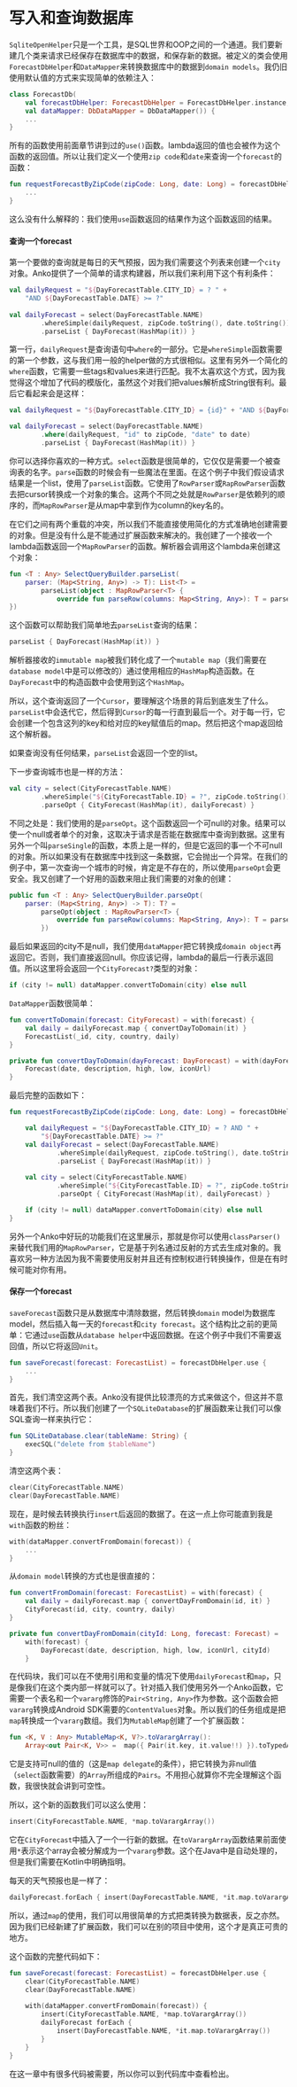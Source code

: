 # 写入和查询数据库

`SqliteOpenHelper`只是一个工具，是SQL世界和OOP之间的一个通道。我们要新建几个类来请求已经保存在数据库中的数据，和保存新的数据。被定义的类会使用`ForecastDbHelper`和`DataMapper`来转换数据库中的数据到`domain models`。我仍旧使用默认值的方式来实现简单的依赖注入：

```kotlin
class ForecastDb(
    val forecastDbHelper: ForecastDbHelper = ForecastDbHelper.instance,
    val dataMapper: DbDataMapper = DbDataMapper()) {
    ...
}
```

所有的函数使用前面章节讲到过的`use()`函数。lambda返回的值也会被作为这个函数的返回值。所以让我们定义一个使用`zip code`和`date`来查询一个`forecast`的函数：

```kotlin
fun requestForecastByZipCode(zipCode: Long, date: Long) = forecastDbHelper.use {
	...
}
```

这么没有什么解释的：我们使用`use`函数返回的结果作为这个函数返回的结果。

#### 查询一个forecast

第一个要做的查询就是每日的天气预报，因为我们需要这个列表来创建一个`city`对象。Anko提供了一个简单的请求构建器，所以我们来利用下这个有利条件：

```kotlin
val dailyRequest = "${DayForecastTable.CITY_ID} = ? " +
    "AND ${DayForecastTable.DATE} >= ?"
    
val dailyForecast = select(DayForecastTable.NAME)
        .whereSimple(dailyRequest, zipCode.toString(), date.toString())
        .parseList { DayForecast(HashMap(it)) }
```

第一行，`dailyRequest`是查询语句中`where`的一部分。它是`whereSimple`函数需要的第一个参数，这与我们用一般的helper做的方式很相似。这里有另外一个简化的`where`函数，它需要一些tags和values来进行匹配。我不太喜欢这个方式，因为我觉得这个增加了代码的模版化，虽然这个对我们把values解析成String很有利。最后它看起来会是这样：

```kotlin
val dailyRequest = "${DayForecastTable.CITY_ID} = {id}" + "AND ${DayForecastTable.DATE} >= {date}"

val dailyForecast = select(DayForecastTable.NAME)
        .where(dailyRequest, "id" to zipCode, "date" to date)
        .parseList { DayForecast(HashMap(it)) }
```

你可以选择你喜欢的一种方式。`select`函数是很简单的，它仅仅是需要一个被查询表的名字。`parse`函数的时候会有一些魔法在里面。在这个例子中我们假设请求结果是一个list，使用了`parseList`函数。它使用了`RowParser`或`RapRowParser`函数去把cursor转换成一个对象的集合。这两个不同之处就是`RowParser`是依赖列的顺序的，而`MapRowParser`是从map中拿到作为column的key名的。

在它们之间有两个重载的冲突，所以我们不能直接使用简化的方式准确地创建需要的对象。但是没有什么是不能通过扩展函数来解决的。我创建了一个接收一个lambda函数返回一个`MapRowParser`的函数。解析器会调用这个lambda来创建这个对象：

```kotlin
fun <T : Any> SelectQueryBuilder.parseList(
    parser: (Map<String, Any>) -> T): List<T> =
        parseList(object : MapRowParser<T> {
            override fun parseRow(columns: Map<String, Any>): T = parser(columns)
})
```

这个函数可以帮助我们简单地去`parseList`查询的结果：

```kotlin
parseList { DayForecast(HashMap(it)) }
```

解析器接收的`immutable map`被我们转化成了一个`mutable map`（我们需要在`database model`中是可以修改的）通过使用相应的`HashMap`构造函数。在`DayForecast`中的构造函数中会使用到这个`HashMap`。

所以，这个查询返回了一个`Cursor`，要理解这个场景的背后到底发生了什么。`parseList`中会迭代它，然后得到`Cursor`的每一行直到最后一个。对于每一行，它会创建一个包含这列的key和给对应的key赋值后的map。然后把这个map返回给这个解析器。

如果查询没有任何结果，`parseList`会返回一个空的list。

下一步查询城市也是一样的方法：

```kotlin
val city = select(CityForecastTable.NAME)
        .whereSimple("${CityForecastTable.ID} = ?", zipCode.toString())
        .parseOpt { CityForecast(HashMap(it), dailyForecast) }
```

不同之处是：我们使用的是`parseOpt`。这个函数返回一个可null的对象。结果可以使一个null或者单个的对象，这取决于请求是否能在数据库中查询到数据。这里有另外一个叫`parseSingle`的函数，本质上是一样的，但是它返回的事一个不可null的对象。所以如果没有在数据库中找到这一条数据，它会抛出一个异常。在我们的例子中，第一次查询一个城市的时候，肯定是不存在的，所以使用`parseOpt`会更安全。我又创建了一个好用的函数来阻止我们需要的对象的创建：

```kotlin
public fun <T : Any> SelectQueryBuilder.parseOpt(
    parser: (Map<String, Any>) -> T): T? =
        parseOpt(object : MapRowParser<T> {
            override fun parseRow(columns: Map<String, Any>): T = parser(columns)
        })
```

最后如果返回的city不是null，我们使用`dataMapper`把它转换成`domain object`再返回它。否则，我们直接返回null。你应该记得，lambda的最后一行表示返回值。所以这里将会返回一个`CityForecast?`类型的对象：

```kotlin
if (city != null) dataMapper.convertToDomain(city) else null
```

`DataMapper`函数很简单：

```kotlin
fun convertToDomain(forecast: CityForecast) = with(forecast) {
    val daily = dailyForecast.map { convertDayToDomain(it) }
    ForecastList(_id, city, country, daily)
}

private fun convertDayToDomain(dayForecast: DayForecast) = with(dayForecast) {
	Forecast(date, description, high, low, iconUrl)
}
```

最后完整的函数如下：

```kotlin
fun requestForecastByZipCode(zipCode: Long, date: Long) = forecastDbHelper.use {

	val dailyRequest = "${DayForecastTable.CITY_ID} = ? AND " +
	    "${DayForecastTable.DATE} >= ?"
	val dailyForecast = select(DayForecastTable.NAME)
	        .whereSimple(dailyRequest, zipCode.toString(), date.toString())
	        .parseList { DayForecast(HashMap(it)) }
	        
	val city = select(CityForecastTable.NAME)
	        .whereSimple("${CityForecastTable.ID} = ?", zipCode.toString())
	        .parseOpt { CityForecast(HashMap(it), dailyForecast) }

    if (city != null) dataMapper.convertToDomain(city) else null
}
```

另外一个Anko中好玩的功能我们在这里展示，那就是你可以使用`classParser()`来替代我们用的`MapRowParser`，它是基于列名通过反射的方式去生成对象的。我喜欢另一种方法因为我不需要使用反射并且还有控制权进行转换操作，但是在有时候可能对你有用。

#### 保存一个forecast

`saveForecast`函数只是从数据库中清除数据，然后转换`domain` model为数据库model，然后插入每一天的`forecast`和`city forecast`。这个结构比之前的更简单：它通过`use`函数从`database helper`中返回数据。在这个例子中我们不需要返回值，所以它将返回`Unit`。

```kotlin
fun saveForecast(forecast: ForecastList) = forecastDbHelper.use {
    ...
}
```

首先，我们清空这两个表。Anko没有提供比较漂亮的方式来做这个，但这并不意味着我们不行。所以我们创建了一个`SQLiteDatabase`的扩展函数来让我们可以像SQL查询一样来执行它：

```kotlin
fun SQLiteDatabase.clear(tableName: String) {
	execSQL("delete from $tableName")
}
```

清空这两个表：

```kotlin
clear(CityForecastTable.NAME)
clear(DayForecastTable.NAME)
```

现在，是时候去转换执行`insert`后返回的数据了。在这一点上你可能直到我是`with`函数的粉丝：

```kotlin
with(dataMapper.convertFromDomain(forecast)) {
	...
}
```

从`domain model`转换的方式也是很直接的：

```kotlin
fun convertFromDomain(forecast: ForecastList) = with(forecast) {
    val daily = dailyForecast.map { convertDayFromDomain(id, it) }
    CityForecast(id, city, country, daily)
}

private fun convertDayFromDomain(cityId: Long, forecast: Forecast) =
    with(forecast) {
        DayForecast(date, description, high, low, iconUrl, cityId)
	}
```

在代码块，我们可以在不使用引用和变量的情况下使用`dailyForecast`和`map`，只是像我们在这个类内部一样就可以了。针对插入我们使用另外一个Anko函数，它需要一个表名和一个`vararg`修饰的`Pair<String, Any>`作为参数。这个函数会把`vararg`转换成Android SDK需要的`ContentValues`对象。所以我们的任务组成是把`map`转换成一个`vararg`数组。我们为`MutableMap`创建了一个扩展函数：

```kotlin
fun <K, V : Any> MutableMap<K, V?>.toVarargArray():
    Array<out Pair<K, V>> =  map({ Pair(it.key, it.value!!) }).toTypedArray()
```

它是支持可null的值的（这是`map delegate`的条件），把它转换为非null值（`select`函数需要）的`Array`所组成的`Pairs`。不用担心就算你不完全理解这个函数，我很快就会讲到可空性。

所以，这个新的函数我们可以这么使用：

```kotlin
insert(CityForecastTable.NAME, *map.toVarargArray())
```

它在`CityForecast`中插入了一个一行新的数据。在`toVarargArray`函数结果前面使用`*`表示这个array会被分解成为一个`vararg`参数。这个在Java中是自动处理的，但是我们需要在Kotlin中明确指明。

每天的天气预报也是一样了：

```kotlin
dailyForecast.forEach { insert(DayForecastTable.NAME, *it.map.toVarargArray()) }
```

所以，通过`map`的使用，我们可以用很简单的方式把类转换为数据表，反之亦然。因为我们已经新建了扩展函数，我们可以在别的项目中使用，这个才是真正可贵的地方。

这个函数的完整代码如下：

```kotlin
fun saveForecast(forecast: ForecastList) = forecastDbHelper.use {
	clear(CityForecastTable.NAME)
	clear(DayForecastTable.NAME)
	
	with(dataMapper.convertFromDomain(forecast)) {
	    insert(CityForecastTable.NAME, *map.toVarargArray())
	    dailyForecast forEach {
	        insert(DayForecastTable.NAME, *it.map.toVarargArray())
	    }
	}
}
```

在这一章中有很多代码被需要，所以你可以到代码库中查看检出。